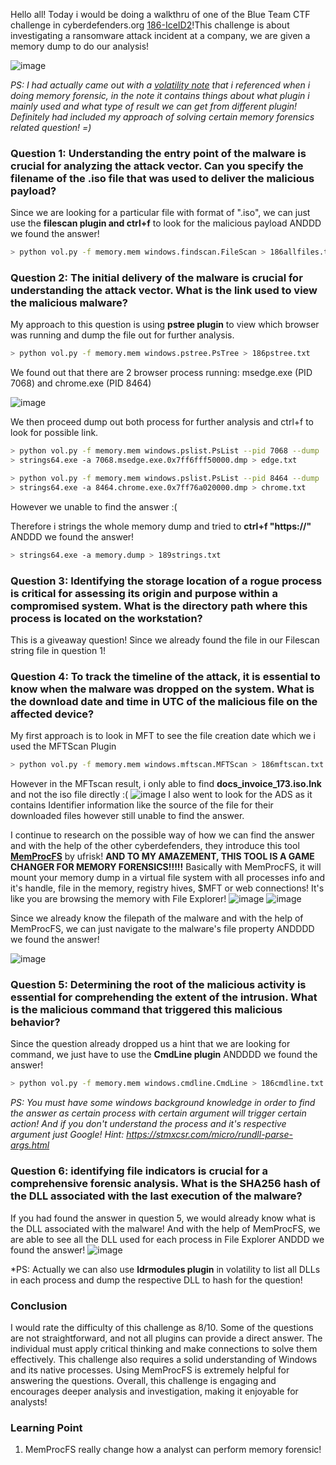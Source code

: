 Hello all! Today i would be doing a walkthru of one of the Blue Team CTF challenge in cyberdefenders.org [186-IceID2](https://cyberdefenders.org/blueteam-ctf-challenges/icedid-2/)!This challenge is about investigating a ransomware attack incident at a company, we are given a memory dump to do our analysis! 

![image](https://github.com/user-attachments/assets/0172053f-f1c0-4069-b643-0eff20f92d1c)

*PS: I had actually came out with a [volatility note](volatility.md) that i referenced when i doing memory forensic, in the note it contains things about what plugin i mainly used and what type of result we can get from different plugin! Definitely had included my approach of solving certain memory forensics related question! =)*

### Question 1: Understanding the entry point of the malware is crucial for analyzing the attack vector. Can you specify the filename of the .iso file that was used to deliver the malicious payload?
Since we are looking for a particular file with format of ".iso", we can just use the **filescan plugin and ctrl+f** to look for the malicious payload ANDDD we found the answer!
```bash
> python vol.py -f memory.mem windows.findscan.FileScan > 186allfiles.txt
```
### Question 2: The initial delivery of the malware is crucial for understanding the attack vector. What is the link used to view the malicious malware? 
My approach to this question is using **pstree plugin** to view which browser was running and dump the file out for further analysis.
```bash
> python vol.py -f memory.mem windows.pstree.PsTree > 186pstree.txt
```
We found out that there are 2 browser process running: msedge.exe (PID 7068) and chrome.exe (PID 8464)

![image](https://github.com/user-attachments/assets/abfacb63-c391-4281-90f2-00291343044b)

We then proceed dump out both process for further analysis and ctrl+f to look for possible link.
```bash
> python vol.py -f memory.mem windows.pslist.PsList --pid 7068 --dump
> strings64.exe -a 7068.msedge.exe.0x7ff6fff50000.dmp > edge.txt
```
```bash
> python vol.py -f memory.mem windows.pslist.PsList --pid 8464 --dump
> strings64.exe -a 8464.chrome.exe.0x7ff76a020000.dmp > chrome.txt
```
However we unable to find the answer :(

Therefore i strings the whole memory dump and tried to **ctrl+f "https://"** ANDDD we found the answer!
```bash
> strings64.exe -a memory.dump > 189strings.txt
```

### Question 3: Identifying the storage location of a rogue process is critical for assessing its origin and purpose within a compromised system. What is the directory path where this process is located on the workstation?
This is a giveaway question! Since we already found the file in our Filescan string file in question 1!

### Question 4: To track the timeline of the attack, it is essential to know when the malware was dropped on the system. What is the download date and time in UTC of the malicious file on the affected device?
My first approach is to look in MFT to see the file creation date which we i used the MFTScan Plugin
```bash
> python vol.py -f memory.mem windows.mftscan.MFTScan > 186mftscan.txt
```
However in the MFTscan result, i only able to find **docs_invoice_173.iso.lnk** and not the iso file directly :(
![image](https://github.com/user-attachments/assets/e3db52a1-36cc-4354-a3d3-553ce0ab7a3b)
I also went to look for the ADS as it contains Identifier information like the source of the file for their downloaded files however still unable to find the answer.

I continue to research on the possible way of how we can find the answer and with the help of the other cyberdefenders, they introduce this tool **[MemProcFS](https://github.com/ufrisk/MemProcFS)** by ufrisk! **AND TO MY AMAZEMENT, THIS TOOL IS A GAME CHANGER FOR MEMORY FORENSICS!!!!!** Basically with MemProcFS, it will mount your memory dump in a virtual file system with all processes info and it's handle, file in the memory, registry hives, $MFT or web connections! It's like you are browsing the memory with File Explorer!
![image](https://github.com/user-attachments/assets/f4606d92-2de0-4d5f-a615-e3623f09168b)
![image](https://github.com/user-attachments/assets/99a046d4-a6d7-4936-b8e8-3182d0950309)

Since we already know the filepath of the malware and with the help of MemProcFS, we can just navigate to the malware's file property ANDDDD we found the answer!

![image](https://github.com/user-attachments/assets/91632e53-e521-4abf-8e7f-0d8e7b6d6c81)

### Question 5: Determining the root of the malicious activity is essential for comprehending the extent of the intrusion. What is the malicious command that triggered this malicious behavior?
Since the question already dropped us a hint that we are looking for command, we just have to use the **CmdLine plugin** ANDDDD we found the answer!
```bash
> python vol.py -f memory.mem windows.cmdline.CmdLine > 186cmdline.txt
```
*PS: You must have some windows background knowledge in order to find the answer as certain process with certain argument will trigger certain action! And if you don't understand the process and it's respective argument just Google!*
*Hint: https://stmxcsr.com/micro/rundll-parse-args.html*

### Question 6: identifying file indicators is crucial for a comprehensive forensic analysis. What is the SHA256 hash of the DLL associated with the last execution of the malware?
If you had found the answer in question 5, we would already know what is the DLL associated with the malware! And with the help of MemProcFS, we are able to see all the DLL used for each process in File Explorer ANDDD we found the answer!
![image](https://github.com/user-attachments/assets/e9756be6-8c18-4b8d-886c-9b8436b29c38)

*PS: Actually we can also use **ldrmodules plugin** in volatility to list all DLLs in each process and dump the respective DLL to hash for the question!

### Conclusion
I would rate the difficulty of this challenge as 8/10. Some of the questions are not straightforward, and not all plugins can provide a direct answer. The individual must apply critical thinking and make connections to solve them effectively. This challenge also requires a solid understanding of Windows and its native processes. Using MemProcFS is extremely helpful for answering the questions. Overall, this challenge is engaging and encourages deeper analysis and investigation, making it enjoyable for analysts!

### Learning Point
1) MemProcFS really change how a analyst can perform memory forensic!
